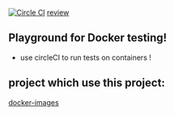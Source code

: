 [![Circle CI](https://circleci.com/gh/brownman/docker_playground.svg?style=svg)](https://circleci.com/gh/brownman/docker_playground)
[review](https://scrutinizer-ci.com/g/brownman/docker_playground/)




Playground for Docker testing!
-------------
- use circleCI to run tests on containers !


project which use this project:
-----
[docker-images](https://github.com/brownman/docker-images)
